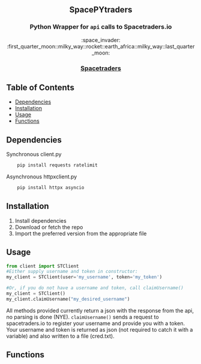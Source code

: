 <h2 align="center"> SpacePYtraders </h2>
<h3 align="center"><strong>Python Wrapper for <code>api</code> calls to Spacetraders.io</strong></h3>

<div align="center">
	:space_invader:
</div>
<div align="center">
	:first_quarter_moon::milky_way::rocket::earth_africa::milky_way::last_quarter_moon:
</div>
<div align="center">
	<h3>
		<a href="https://spacetraders.io/">
			Spacetraders
		</a>
	</h3>
</div>


## Table of Contents
- [Dependencies](#Dependencies)
- [Installation](#Installation)
- [Usage](#Usage)
- [Functions](#Functions)


## Dependencies
Synchronous client.py
```sh
	pip install requests ratelimit
```

Asynchronous httpxclient.py
```sh
	pip install httpx asyncio
```

## Installation
1. Install dependencies
2. Download or fetch the repo
3. Import the preferred version from the appropriate file

## Usage
```py
from client import STClient
#Either supply username and token in constructor:
my_client = STClient(user='my_username', token='my_token')

#Or, if you do not have a username and token, call claimUsername()
my_client = STClient()
my_client.claimUsername("my_desired_username")

```
All methods provided currently return a json with the response from the api, no parsing is done (NYE).
<code>claimUsername()</code> sends a request to spacetraders.io to register your username and provide you with a token. Your username and token is returned as json (not required to catch it with a variable) and also written to a file (cred.txt).
## Functions


